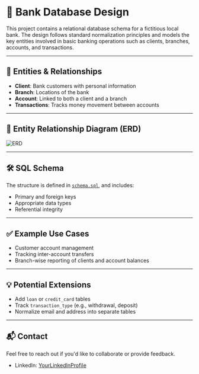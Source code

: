 # 🏦 Bank Database Design

This project contains a relational database schema for a fictitious local bank. The design follows standard normalization principles and models the key entities involved in basic banking operations such as clients, branches, accounts, and transactions.

---

## 📌 Entities & Relationships

- **Client**: Bank customers with personal information
- **Branch**: Locations of the bank
- **Account**: Linked to both a client and a branch
- **Transactions**: Tracks money movement between accounts

---

## 🧩 Entity Relationship Diagram (ERD)

![ERD]([https://drive.google.com/file/d/1NfRwb87KsBXVK2KeZYHFY0_oBlV184AR/view?usp=sharing])

---

## 🛠️ SQL Schema

The structure is defined in [`schema.sql`](schema.sql), and includes:
- Primary and foreign keys
- Appropriate data types
- Referential integrity

---

## ✅ Example Use Cases

- Customer account management
- Tracking inter-account transfers
- Branch-wise reporting of clients and account balances

---

## 💡 Potential Extensions

- Add `loan` or `credit_card` tables
- Track `transaction_type` (e.g., withdrawal, deposit)
- Normalize email and address into separate tables

---

## 📬 Contact

Feel free to reach out if you'd like to collaborate or provide feedback.

- LinkedIn: [YourLinkedInProfile]([https://www.linkedin.com/in/vanett-lamptey])
